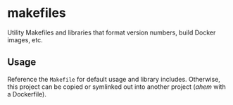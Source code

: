 # makefiles

Utility Makefiles and libraries that format version numbers, build Docker
images, etc.

## Usage

Reference the `Makefile` for default usage and library includes. Otherwise, this
project can be copied or symlinked out into another project (*ahem* with a
Dockerfile).
